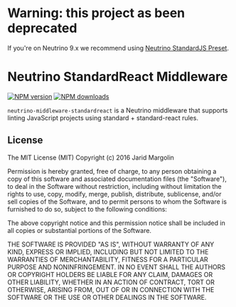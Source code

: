 # Warning: this project as been deprecated

If you're on Neutrino 9.x we recommend using
[Neutrino StandardJS Preset](https://github.com/neutrinojs/neutrino/tree/master/packages/standardjs).

# Neutrino StandardReact Middleware
[![NPM version][npm-image]][npm-url] [![NPM downloads][npm-downloads]][npm-url]

`neutrino-middleware-standardreact` is a Neutrino middleware that supports linting JavaScript projects using standard + standard-react rules.

[npm-image]: https://img.shields.io/npm/v/neutrino-middleware-standardreact.svg
[npm-downloads]: https://img.shields.io/npm/dt/neutrino-middleware-standardreact.svg
[npm-url]: https://npmjs.org/package/neutrino-middleware-standardreact

## License

The MIT License (MIT) Copyright (c) 2016 Jarid Margolin

Permission is hereby granted, free of charge, to any person obtaining a copy of this software and associated documentation files (the "Software"), to deal in the Software without restriction, including without limitation the rights to use, copy, modify, merge, publish, distribute, sublicense, and/or sell copies of the Software, and to permit persons to whom the Software is furnished to do so, subject to the following conditions:

The above copyright notice and this permission notice shall be included in all copies or substantial portions of the Software.

THE SOFTWARE IS PROVIDED "AS IS", WITHOUT WARRANTY OF ANY KIND, EXPRESS OR IMPLIED, INCLUDING BUT NOT LIMITED TO THE WARRANTIES OF MERCHANTABILITY, FITNESS FOR A PARTICULAR PURPOSE AND NONINFRINGEMENT. IN NO EVENT SHALL THE AUTHORS OR COPYRIGHT HOLDERS BE LIABLE FOR ANY CLAIM, DAMAGES OR OTHER LIABILITY, WHETHER IN AN ACTION OF CONTRACT, TORT OR OTHERWISE, ARISING FROM, OUT OF OR IN CONNECTION WITH THE SOFTWARE OR THE USE OR OTHER DEALINGS IN THE SOFTWARE.
